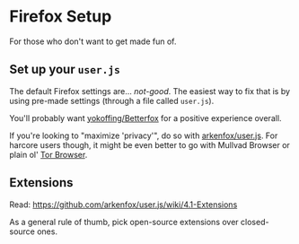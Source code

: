 # Firefox Setup

For those who don't want to get made fun of.

## Set up your `user.js`

The default Firefox settings are... *not-good*. The easiest way to fix that is by using pre-made settings (through a file called `user.js`).

You'll probably want [yokoffing/Betterfox](https://github.com/yokoffing/Betterfox) for a positive experience overall.

If you're looking to "maximize 'privacy'", do so with [arkenfox/user.js](https://github.com/arkenfox/user.js). For harcore users though, it might be even better to go with Mullvad Browser or plain ol' [Tor Browser](https://www.torproject.org/download/).

## Extensions

Read: <https://github.com/arkenfox/user.js/wiki/4.1-Extensions>

As a general rule of thumb, pick open-source extensions over closed-source ones.
